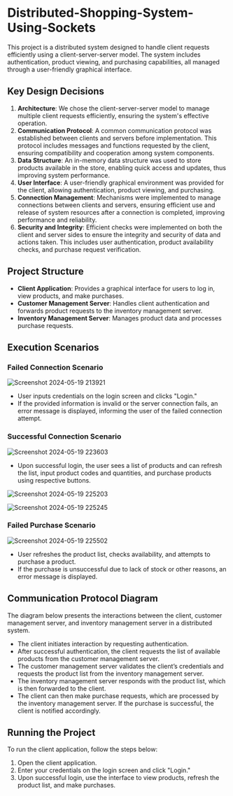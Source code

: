 # Distributed-Shopping-System-Using-Sockets

This project is a distributed system designed to handle client requests efficiently using a client-server-server model. The system includes authentication, product viewing, and purchasing capabilities, all managed through a user-friendly graphical interface.

## Key Design Decisions
1. **Architecture**: We chose the client-server-server model to manage multiple client requests efficiently, ensuring the system's effective operation.
2. **Communication Protocol**: A common communication protocol was established between clients and servers before implementation. This protocol includes messages and functions requested by the client, ensuring compatibility and cooperation among system components.
3. **Data Structure**: An in-memory data structure was used to store products available in the store, enabling quick access and updates, thus improving system performance.
4. **User Interface**: A user-friendly graphical environment was provided for the client, allowing authentication, product viewing, and purchasing.
5. **Connection Management**: Mechanisms were implemented to manage connections between clients and servers, ensuring efficient use and release of system resources after a connection is completed, improving performance and reliability.
6. **Security and Integrity**: Efficient checks were implemented on both the client and server sides to ensure the integrity and security of data and actions taken. This includes user authentication, product availability checks, and purchase request verification.

## Project Structure
- **Client Application**: Provides a graphical interface for users to log in, view products, and make purchases.
- **Customer Management Server**: Handles client authentication and forwards product requests to the inventory management server.
- **Inventory Management Server**: Manages product data and processes purchase requests.

## Execution Scenarios

### Failed Connection Scenario

![Screenshot 2024-05-19 213921](https://github.com/user-attachments/assets/19735c9e-b8f2-4ccc-a36a-eb6591af7eb3)


- User inputs credentials on the login screen and clicks "Login."
- If the provided information is invalid or the server connection fails, an error message is displayed, informing the user of the failed connection attempt.

### Successful Connection Scenario

![Screenshot 2024-05-19 223603](https://github.com/user-attachments/assets/ac709c5e-e5b2-494f-b655-41efa81761ca)

- Upon successful login, the user sees a list of products and can refresh the list, input product codes and quantities, and purchase products using respective buttons.

![Screenshot 2024-05-19 225203](https://github.com/user-attachments/assets/229f2b10-8cfe-480e-b8a7-5094a1f9d720)


![Screenshot 2024-05-19 225245](https://github.com/user-attachments/assets/509d39ae-5a65-45c5-8168-83a58e2040a3)


### Failed Purchase Scenario

![Screenshot 2024-05-19 225502](https://github.com/user-attachments/assets/e714dd76-9b71-459d-90b9-75e147792258)

- User refreshes the product list, checks availability, and attempts to purchase a product.
- If the purchase is unsuccessful due to lack of stock or other reasons, an error message is displayed.

## Communication Protocol Diagram
The diagram below presents the interactions between the client, customer management server, and inventory management server in a distributed system.

- The client initiates interaction by requesting authentication.
- After successful authentication, the client requests the list of available products from the customer management server.
- The customer management server validates the client’s credentials and requests the product list from the inventory management server.
- The inventory management server responds with the product list, which is then forwarded to the client.
- The client can then make purchase requests, which are processed by the inventory management server. If the purchase is successful, the client is notified accordingly.

## Running the Project
To run the client application, follow the steps below:
1. Open the client application.
2. Enter your credentials on the login screen and click "Login."
3. Upon successful login, use the interface to view products, refresh the product list, and make purchases.

